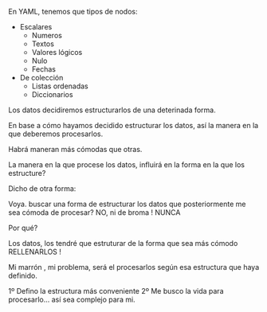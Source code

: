 En YAML, tenemos que tipos de nodos:
- Escalares
    - Numeros
    - Textos
    - Valores lógicos
    - Nulo
    - Fechas
- De colección
    - Listas ordenadas
    - Diccionarios

Los datos decidiremos estructurarlos de una deterinada forma.

En base a cómo hayamos decidido estructurar los datos, 
así la manera en la que deberemos procesarlos.

Habrá maneran más cómodas que otras.

La manera en la que procese los datos, 
influirá en la forma en la que los estructure?

Dicho de otra forma:

Voya. buscar una forma de estructurar los datos que posteriormente me 
sea cómoda de procesar? NO, ni de broma ! NUNCA

Por qué?

Los datos, los tendré que estruturar de la forma que sea más cómodo
RELLENARLOS !

Mi marrón , mi problema, será el procesarlos según esa estructura 
que haya definido.

1º Defino la estructura más conveniente
2º Me busco la vida para procesarlo... así sea complejo para mi.


